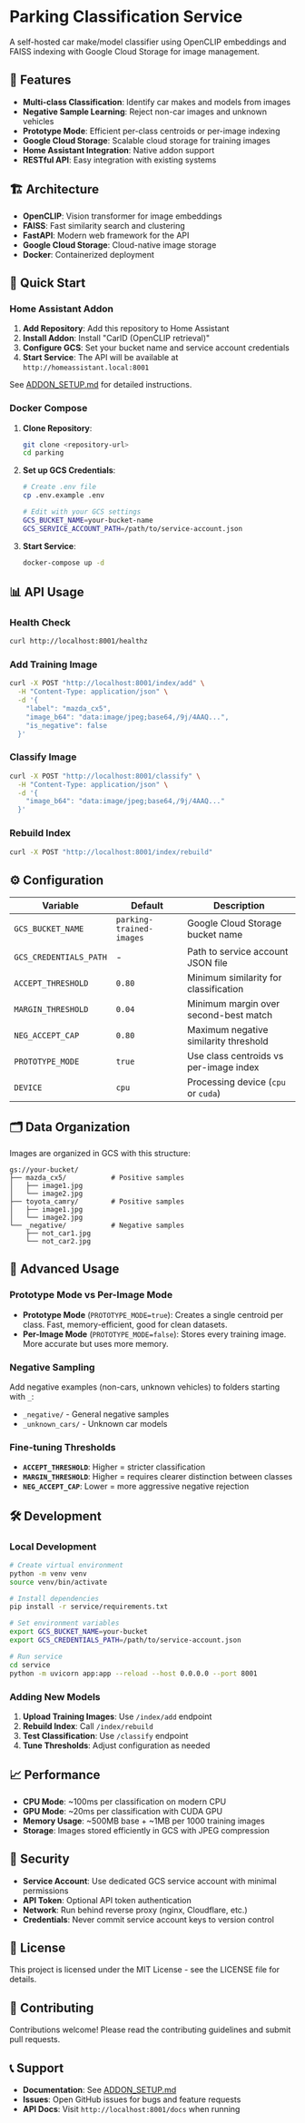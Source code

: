 # Parking Classification Service

A self-hosted car make/model classifier using OpenCLIP embeddings and FAISS indexing with Google Cloud Storage for image management.

## 🚗 **Features**

- **Multi-class Classification**: Identify car makes and models from images
- **Negative Sample Learning**: Reject non-car images and unknown vehicles  
- **Prototype Mode**: Efficient per-class centroids or per-image indexing
- **Google Cloud Storage**: Scalable cloud storage for training images
- **Home Assistant Integration**: Native addon support
- **RESTful API**: Easy integration with existing systems

## 🏗️ **Architecture**

- **OpenCLIP**: Vision transformer for image embeddings
- **FAISS**: Fast similarity search and clustering
- **FastAPI**: Modern web framework for the API
- **Google Cloud Storage**: Cloud-native image storage
- **Docker**: Containerized deployment

## 🚀 **Quick Start**

### **Home Assistant Addon**

1. **Add Repository**: Add this repository to Home Assistant
2. **Install Addon**: Install "CarID (OpenCLIP retrieval)"
3. **Configure GCS**: Set your bucket name and service account credentials
4. **Start Service**: The API will be available at `http://homeassistant.local:8001`

See [ADDON_SETUP.md](ADDON_SETUP.md) for detailed instructions.

### **Docker Compose**

1. **Clone Repository**:
   ```bash
   git clone <repository-url>
   cd parking
   ```

2. **Set up GCS Credentials**:
   ```bash
   # Create .env file
   cp .env.example .env
   
   # Edit with your GCS settings
   GCS_BUCKET_NAME=your-bucket-name
   GCS_SERVICE_ACCOUNT_PATH=/path/to/service-account.json
   ```

3. **Start Service**:
   ```bash
   docker-compose up -d
   ```

## 📊 **API Usage**

### **Health Check**
```bash
curl http://localhost:8001/healthz
```

### **Add Training Image**
```bash
curl -X POST "http://localhost:8001/index/add" \
  -H "Content-Type: application/json" \
  -d '{
    "label": "mazda_cx5",
    "image_b64": "data:image/jpeg;base64,/9j/4AAQ...",
    "is_negative": false
  }'
```

### **Classify Image**
```bash
curl -X POST "http://localhost:8001/classify" \
  -H "Content-Type: application/json" \
  -d '{
    "image_b64": "data:image/jpeg;base64,/9j/4AAQ..."
  }'
```

### **Rebuild Index**
```bash
curl -X POST "http://localhost:8001/index/rebuild"
```

## ⚙️ **Configuration**

| Variable | Default | Description |
|----------|---------|-------------|
| `GCS_BUCKET_NAME` | `parking-trained-images` | Google Cloud Storage bucket name |
| `GCS_CREDENTIALS_PATH` | - | Path to service account JSON file |
| `ACCEPT_THRESHOLD` | `0.80` | Minimum similarity for classification |
| `MARGIN_THRESHOLD` | `0.04` | Minimum margin over second-best match |
| `NEG_ACCEPT_CAP` | `0.80` | Maximum negative similarity threshold |
| `PROTOTYPE_MODE` | `true` | Use class centroids vs per-image index |
| `DEVICE` | `cpu` | Processing device (`cpu` or `cuda`) |

## 🗂️ **Data Organization**

Images are organized in GCS with this structure:

```
gs://your-bucket/
├── mazda_cx5/           # Positive samples
│   ├── image1.jpg
│   └── image2.jpg
├── toyota_camry/        # Positive samples
│   ├── image1.jpg
│   └── image2.jpg
└── _negative/           # Negative samples
    ├── not_car1.jpg
    └── not_car2.jpg
```

## 🔧 **Advanced Usage**

### **Prototype Mode vs Per-Image Mode**

- **Prototype Mode** (`PROTOTYPE_MODE=true`): Creates a single centroid per class. Fast, memory-efficient, good for clean datasets.
- **Per-Image Mode** (`PROTOTYPE_MODE=false`): Stores every training image. More accurate but uses more memory.

### **Negative Sampling**

Add negative examples (non-cars, unknown vehicles) to folders starting with `_`:
- `_negative/` - General negative samples
- `_unknown_cars/` - Unknown car models

### **Fine-tuning Thresholds**

- **`ACCEPT_THRESHOLD`**: Higher = stricter classification
- **`MARGIN_THRESHOLD`**: Higher = requires clearer distinction between classes
- **`NEG_ACCEPT_CAP`**: Lower = more aggressive negative rejection

## 🛠️ **Development**

### **Local Development**

```bash
# Create virtual environment
python -m venv venv
source venv/bin/activate

# Install dependencies
pip install -r service/requirements.txt

# Set environment variables
export GCS_BUCKET_NAME=your-bucket
export GCS_CREDENTIALS_PATH=/path/to/service-account.json

# Run service
cd service
python -m uvicorn app:app --reload --host 0.0.0.0 --port 8001
```

### **Adding New Models**

1. **Upload Training Images**: Use `/index/add` endpoint
2. **Rebuild Index**: Call `/index/rebuild` 
3. **Test Classification**: Use `/classify` endpoint
4. **Tune Thresholds**: Adjust configuration as needed

## 📈 **Performance**

- **CPU Mode**: ~100ms per classification on modern CPU
- **GPU Mode**: ~20ms per classification with CUDA GPU
- **Memory Usage**: ~500MB base + ~1MB per 1000 training images
- **Storage**: Images stored efficiently in GCS with JPEG compression

## 🔐 **Security**

- **Service Account**: Use dedicated GCS service account with minimal permissions
- **API Token**: Optional API token authentication
- **Network**: Run behind reverse proxy (nginx, Cloudflare, etc.)
- **Credentials**: Never commit service account keys to version control

## 📄 **License**

This project is licensed under the MIT License - see the LICENSE file for details.

## 🤝 **Contributing**

Contributions welcome! Please read the contributing guidelines and submit pull requests.

## 📞 **Support**

- **Documentation**: See [ADDON_SETUP.md](ADDON_SETUP.md)
- **Issues**: Open GitHub issues for bugs and feature requests
- **API Docs**: Visit `http://localhost:8001/docs` when running
